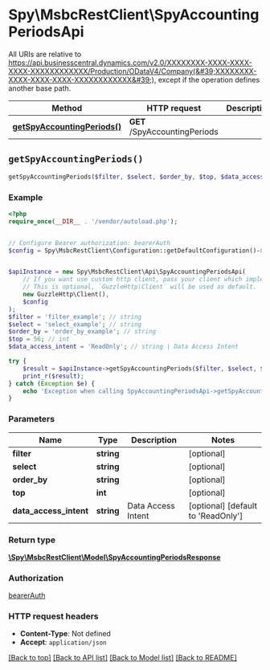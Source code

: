 # Spy\MsbcRestClient\SpyAccountingPeriodsApi

All URIs are relative to https://api.businesscentral.dynamics.com/v2.0/XXXXXXXX-XXXX-XXXX-XXXX-XXXXXXXXXXXX/Production/ODataV4/Company(&#39;XXXXXXXX-XXXX-XXXX-XXXX-XXXXXXXXXXXX&#39;), except if the operation defines another base path.

| Method | HTTP request | Description |
| ------------- | ------------- | ------------- |
| [**getSpyAccountingPeriods()**](SpyAccountingPeriodsApi.md#getSpyAccountingPeriods) | **GET** /SpyAccountingPeriods |  |


## `getSpyAccountingPeriods()`

```php
getSpyAccountingPeriods($filter, $select, $order_by, $top, $data_access_intent): \Spy\MsbcRestClient\Model\SpyAccountingPeriodsResponse
```



### Example

```php
<?php
require_once(__DIR__ . '/vendor/autoload.php');


// Configure Bearer authorization: bearerAuth
$config = Spy\MsbcRestClient\Configuration::getDefaultConfiguration()->setAccessToken('YOUR_ACCESS_TOKEN');


$apiInstance = new Spy\MsbcRestClient\Api\SpyAccountingPeriodsApi(
    // If you want use custom http client, pass your client which implements `GuzzleHttp\ClientInterface`.
    // This is optional, `GuzzleHttp\Client` will be used as default.
    new GuzzleHttp\Client(),
    $config
);
$filter = 'filter_example'; // string
$select = 'select_example'; // string
$order_by = 'order_by_example'; // string
$top = 56; // int
$data_access_intent = 'ReadOnly'; // string | Data Access Intent

try {
    $result = $apiInstance->getSpyAccountingPeriods($filter, $select, $order_by, $top, $data_access_intent);
    print_r($result);
} catch (Exception $e) {
    echo 'Exception when calling SpyAccountingPeriodsApi->getSpyAccountingPeriods: ', $e->getMessage(), PHP_EOL;
}
```

### Parameters

| Name | Type | Description  | Notes |
| ------------- | ------------- | ------------- | ------------- |
| **filter** | **string**|  | [optional] |
| **select** | **string**|  | [optional] |
| **order_by** | **string**|  | [optional] |
| **top** | **int**|  | [optional] |
| **data_access_intent** | **string**| Data Access Intent | [optional] [default to &#39;ReadOnly&#39;] |

### Return type

[**\Spy\MsbcRestClient\Model\SpyAccountingPeriodsResponse**](../Model/SpyAccountingPeriodsResponse.md)

### Authorization

[bearerAuth](../../README.md#bearerAuth)

### HTTP request headers

- **Content-Type**: Not defined
- **Accept**: `application/json`

[[Back to top]](#) [[Back to API list]](../../README.md#endpoints)
[[Back to Model list]](../../README.md#models)
[[Back to README]](../../README.md)
